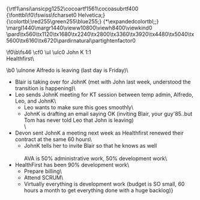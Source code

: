 {\rtf1\ansi\ansicpg1252\cocoartf1561\cocoasubrtf400
{\fonttbl\f0\fswiss\fcharset0 Helvetica;}
{\colortbl;\red255\green255\blue255;}
{\*\expandedcolortbl;;}
\margl1440\margr1440\vieww10800\viewh8400\viewkind0
\pard\tx560\tx1120\tx1680\tx2240\tx2800\tx3360\tx3920\tx4480\tx5040\tx5600\tx6160\tx6720\pardirnatural\partightenfactor0

\f0\b\fs46 \cf0 \ul \ulc0 John K 1:1\
Healthfirst\

\b0 \ulnone Alfredo is leaving (last day is Friday)\
- Blair is taking over for JohnK (met with John last week, understood the transition is happening)\
- Leo sends JohnK meeting for KT session between temp admin, Alfredo, Leo, and JohnK\
	- Leo wants to make sure this goes smoothly\
	- JohnK is drafting an email saying OK (inviting Blair, 	your guy\'85..but Tom has never told Leo that John is 	leaving)\
\
- Devon sent JohnK a meeting next week as Healthfirst renewed their contract at the same 60 hours\
	- JohnK tells her to invite Blair so that he knows as well\
\
AVA is 50% administrative work, 50% development work\
- HealthFirst has been 90% development work\
	- Prepare billing\
	- Attend SCRUM\
	- Virtually everything is development work (budget is SO 	small, 60 hours a month to get everything done with a 	huge backlog)}